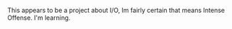 This appears to be a project about I/O, Im fairly certain that means Intense Offense. I'm learning. 